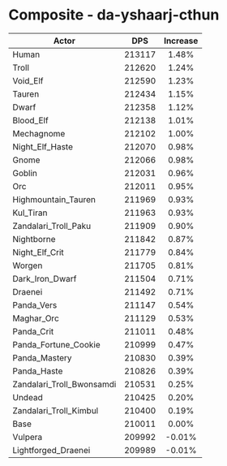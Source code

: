 # Composite - da-yshaarj-cthun
| Actor | DPS | Increase |
|---|:---:|:---:|
|Human|213117|1.48%|
|Troll|212620|1.24%|
|Void_Elf|212590|1.23%|
|Tauren|212434|1.15%|
|Dwarf|212358|1.12%|
|Blood_Elf|212138|1.01%|
|Mechagnome|212102|1.00%|
|Night_Elf_Haste|212070|0.98%|
|Gnome|212066|0.98%|
|Goblin|212031|0.96%|
|Orc|212011|0.95%|
|Highmountain_Tauren|211969|0.93%|
|Kul_Tiran|211963|0.93%|
|Zandalari_Troll_Paku|211909|0.90%|
|Nightborne|211842|0.87%|
|Night_Elf_Crit|211779|0.84%|
|Worgen|211705|0.81%|
|Dark_Iron_Dwarf|211504|0.71%|
|Draenei|211492|0.71%|
|Panda_Vers|211147|0.54%|
|Maghar_Orc|211129|0.53%|
|Panda_Crit|211011|0.48%|
|Panda_Fortune_Cookie|210999|0.47%|
|Panda_Mastery|210830|0.39%|
|Panda_Haste|210826|0.39%|
|Zandalari_Troll_Bwonsamdi|210531|0.25%|
|Undead|210425|0.20%|
|Zandalari_Troll_Kimbul|210400|0.19%|
|Base|210011|0.00%|
|Vulpera|209992|-0.01%|
|Lightforged_Draenei|209989|-0.01%|
